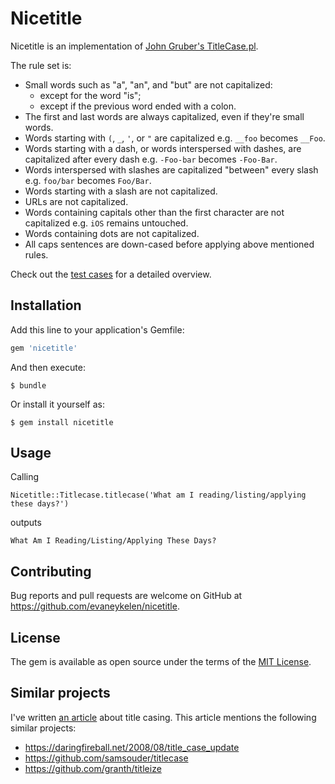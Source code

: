 # Nicetitle

Nicetitle is an implementation of [John Gruber's TitleCase.pl](https://daringfireball.net/2008/08/title_case_update).

The rule set is:

- Small words such as "a", "an", and "but" are not capitalized:
  - except for the word "is";
  - except if the previous word ended with a colon.
- The first and last words are always capitalized, even if they're small words.
- Words starting with `(`, `_`, `'`, or `"` are capitalized e.g. `__foo` becomes `__Foo`.
- Words starting with a dash, or words interspersed with dashes, are capitalized after every dash e.g. `-Foo-bar` becomes `-Foo-Bar`.
- Words interspersed with slashes are capitalized "between" every slash e.g. `foo/bar` becomes `Foo/Bar`.
- Words starting with a slash are not capitalized.
- URLs are not capitalized.
- Words containing capitals other than the first character are not capitalized e.g. `iOS` remains untouched.
- Words containing dots are not capitalized.
- All caps sentences are down-cased before applying above mentioned rules.

Check out the [test cases](https://github.com/evaneykelen/nicetitle/test/nicetitle_test.rb) for a detailed overview.

## Installation

Add this line to your application's Gemfile:

```ruby
gem 'nicetitle'
```

And then execute:

    $ bundle

Or install it yourself as:

    $ gem install nicetitle

## Usage

Calling

`Nicetitle::Titlecase.titlecase('What am I reading/listing/applying these days?')`

outputs

`What Am I Reading/Listing/Applying These Days?`

## Contributing

Bug reports and pull requests are welcome on GitHub at https://github.com/evaneykelen/nicetitle.

## License

The gem is available as open source under the terms of the [MIT License](https://opensource.org/licenses/MIT).

## Similar projects

I've written [an article](https://www.msgtrail.com/articles/20190525-1530-title-casing-is-harder-than-i-thought/) about title casing. This article mentions the following similar projects:

- https://daringfireball.net/2008/08/title_case_update
- https://github.com/samsouder/titlecase
- https://github.com/granth/titleize
